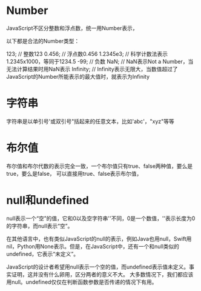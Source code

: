 

# Number

  JavaScript不区分整数和浮点数，统一用Number表示，
  
  以下都是合法的Number类型：
  
  123; // 整数123
  0.456; // 浮点数0.456
  1.2345e3; // 科学计数法表示1.2345x1000，等同于1234.5
  -99; // 负数
  NaN; // NaN表示Not a Number，当无法计算结果时用NaN表示
  Infinity; // Infinity表示无限大，当数值超过了JavaScript的Number所能表示的最大值时，就表示为Infinity
  
 # 字符串
 
 字符串是以单引号'或双引号"括起来的任意文本，比如'abc'，"xyz"等等 
 
 
 # 布尔值
 
 布尔值和布尔代数的表示完全一致，一个布尔值只有true、false两种值，要么是true，要么是false，
 可以直接用true、false表示布尔值，
 
 # null和undefined
 
 null表示一个“空”的值，它和0以及空字符串''不同，0是一个数值，''表示长度为0的字符串，而null表示“空”。
 
 在其他语言中，也有类似JavaScript的null的表示，例如Java也用null，Swift用nil，Python用None表示。但是，在JavaScript中，还有一个和null类似的undefined，它表示“未定义”。
 
 JavaScript的设计者希望用null表示一个空的值，而undefined表示值未定义。事实证明，这并没有什么卵用，区分两者的意义不大。
 大多数情况下，我们都应该用null。undefined仅仅在判断函数参数是否传递的情况下有用。
 
 
 
